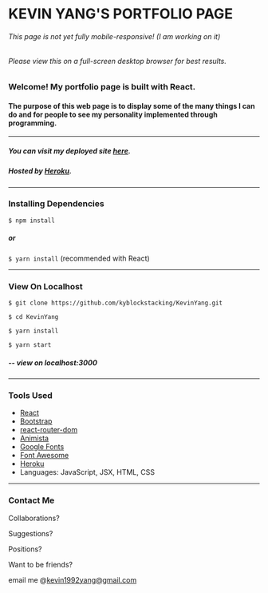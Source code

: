 <h1>KEVIN YANG'S PORTFOLIO PAGE</h1>

<h6>This page is not yet fully mobile-responsive! (I am working on it)</h6>

<h6>Please view this on a full-screen desktop browser for best results.</h6>

<h3>Welcome! My portfolio page is built with React.</h3>

<h4>The purpose of this web page is to display some of the many things I can do and for people to see my personality implemented through programming.</h4>

<hr/>

<h5>You can visit my deployed site <a  href='https://kevinyang.herokuapp.com/' target='_blank'>here</a>.</h5>

<h5>Hosted by <a href='https://www.heroku.com/' target='_blank'>Heroku</a>.</h5>

<hr/>

<h3>Installing Dependencies</h3>

```$ npm install```

<h5>or</h5>

```$ yarn install``` (recommended with React)

<hr/>

<h3>View On Localhost</h3>

```$ git clone https://github.com/kyblockstacking/KevinYang.git```

```$ cd KevinYang```

```$ yarn install```

```$ yarn start```

<h5>-- view on localhost:3000</h5>

<hr/>

<h3>Tools Used</h3>

- <a href='https://reactjs.org/' target='_blank'>React</a>
- <a href='https://getbootstrap.com/' target='_blank'>Bootstrap</a>
- <a href='https://www.npmjs.com/package/react-router-dom' target='_blank'>react-router-dom</a>
- <a href='http://animista.net/' target='_blank'>Animista</a>
- <a href='https://fonts.google.com/' target='_blank'>Google Fonts</a>
- <a href='https://fontawesome.com/' target='_blank'>Font Awesome</a>
- <a href='https://www.heroku.com/' target='_blank'>Heroku</a>
- Languages: JavaScript, JSX, HTML, CSS

<hr/>

<h3>Contact Me</h3>

Collaborations?

Suggestions?

Positions?

Want to be friends?

email me @kevin1992yang@gmail.com
